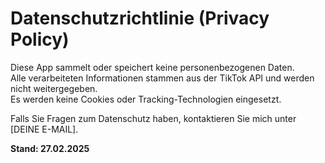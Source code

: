 # Datenschutzrichtlinie (Privacy Policy)

Diese App sammelt oder speichert keine personenbezogenen Daten.  
Alle verarbeiteten Informationen stammen aus der TikTok API und werden nicht weitergegeben.  
Es werden keine Cookies oder Tracking-Technologien eingesetzt.  

Falls Sie Fragen zum Datenschutz haben, kontaktieren Sie mich unter [DEINE E-MAIL].

**Stand: 27.02.2025**
